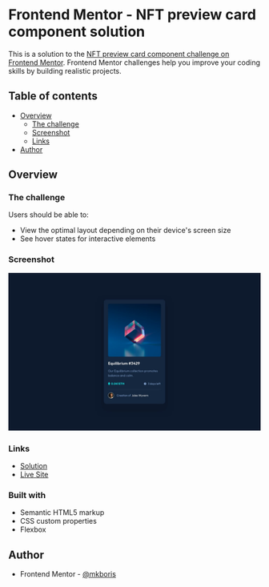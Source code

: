 # Frontend Mentor - NFT preview card component solution

This is a solution to the [NFT preview card component challenge on Frontend Mentor](https://www.frontendmentor.io/challenges/nft-preview-card-component-SbdUL_w0U). Frontend Mentor challenges help you improve your coding skills by building realistic projects. 

## Table of contents

- [Overview](#overview)
  - [The challenge](#the-challenge)
  - [Screenshot](#screenshot)
  - [Links](#links)
- [Author](#author)


## Overview

### The challenge

Users should be able to:

- View the optimal layout depending on their device's screen size
- See hover states for interactive elements

### Screenshot

![](/design/desktop-design.jpg)

### Links

- [Solution](https://github.com/mkboris/NFT-preview-card)
- [Live Site](https://nft-preview-card-component-mkboris.vercel.app/)

### Built with

- Semantic HTML5 markup
- CSS custom properties
- Flexbox

## Author

- Frontend Mentor - [@mkboris](https://www.frontendmentor.io/profile/mkboris)

